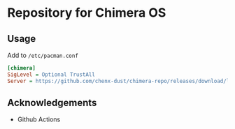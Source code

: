 # Repository for Chimera OS

## Usage

Add to `/etc/pacman.conf`

```ini
[chimera]
SigLevel = Optional TrustAll
Server = https://github.com/chenx-dust/chimera-repo/releases/download/latest/
```

## Acknowledgements

- Github Actions

